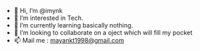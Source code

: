 - 👋 Hi, I’m @imynk
- 👀 I’m interested in Tech.
- 🌱 I’m currently learning basically nothing.
- 💞️ I’m looking to collaborate on a oject which will fill my pocket
- 📫 Mail me : <a href= "mailto: mayankt1998@gmail.com">mayankt1998@gmail.com</a>

<!---
imynk/imynk is a ✨ special ✨ repository because its `README.md` (this file) appears on your GitHub profile.
You can click the Preview link to take a look at your changes.
--->
